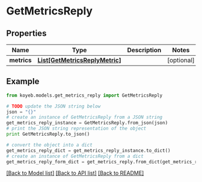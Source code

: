 # GetMetricsReply


## Properties
Name | Type | Description | Notes
------------ | ------------- | ------------- | -------------
**metrics** | [**List[GetMetricsReplyMetric]**](GetMetricsReplyMetric.md) |  | [optional] 

## Example

```python
from koyeb.models.get_metrics_reply import GetMetricsReply

# TODO update the JSON string below
json = "{}"
# create an instance of GetMetricsReply from a JSON string
get_metrics_reply_instance = GetMetricsReply.from_json(json)
# print the JSON string representation of the object
print GetMetricsReply.to_json()

# convert the object into a dict
get_metrics_reply_dict = get_metrics_reply_instance.to_dict()
# create an instance of GetMetricsReply from a dict
get_metrics_reply_form_dict = get_metrics_reply.from_dict(get_metrics_reply_dict)
```
[[Back to Model list]](../README.md#documentation-for-models) [[Back to API list]](../README.md#documentation-for-api-endpoints) [[Back to README]](../README.md)


